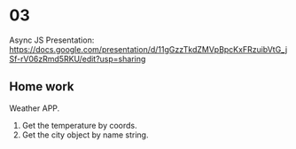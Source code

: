 # 03

Async JS
Presentation: https://docs.google.com/presentation/d/11gGzzTkdZMVpBpcKxFRzuibVtG_jSf-rV06zRmd5RKU/edit?usp=sharing

## Home work
Weather APP.
1. Get the temperature by coords.
2. Get the city object by name string.
